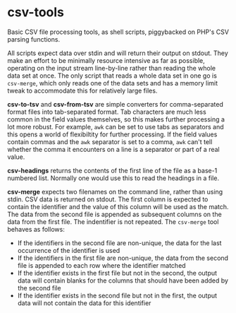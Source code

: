 # csv-tools
Basic CSV file processing tools, as shell scripts, piggybacked on PHP's CSV
parsing functions.

All scripts expect data over stdin and will return their output on stdout. They
make an effort to be minimally resource intensive as far as possible, operating
on the input stream line-by-line rather than reading the whole data set at
once. The only script that reads a whole data set in one go is `csv-merge`,
which only reads one of the data sets and has a memory limit tweak to
accommodate this for relatively large files.

**csv-to-tsv** and **csv-from-tsv** are simple converters for comma-separated
format files into tab-separated format. Tab characters are much less common in
the field values themselves, so this makes further processing a lot more
robust. For example, `awk` can be set to use tabs as separators and this opens
a world of flexibiltity for further processing. If the field values contain
commas and the `awk` separator is set to a comma, `awk` can't tell whether the
comma it encounters on a line is a separator or part of a real value.

**csv-headings** returns the contents of the first line of the file as a base-1
numbered list. Normally one would use this to read the headings in a file.

**csv-merge** expects two filenames on the command line, rather than using
stdin. CSV data is returned on stdout. The first column is expected to contain
the identifier and the value of this column will be used as the match. The data
from the second file is appended as subsequent columns on the data from the
first file. The indentifier is not repeated. The `csv-merge` tool behaves as
follows:

- If the identifiers in the second file are non-unique, the data for the last
  occurrence of the identifier is used
- If the identifiers in the first file are non-unique, the data from the second
  file is appended to each row where the identifier matched
- If the identifier exists in the first file but not in the second, the output
  data will contain blanks for the columns that should have been added by the
  second file
- If the identifier exists in the second file but not in the first, the output
  data will not contain the data for this identifier
